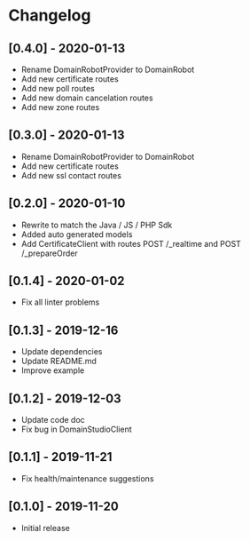 # Changelog

## [0.4.0] - 2020-01-13

* Rename DomainRobotProvider to DomainRobot
* Add new certificate routes
* Add new poll routes
* Add new domain cancelation routes
* Add new zone routes

## [0.3.0] - 2020-01-13

* Rename DomainRobotProvider to DomainRobot
* Add new certificate routes
* Add new ssl contact routes

## [0.2.0] - 2020-01-10

* Rewrite to match the Java / JS / PHP Sdk
* Added auto generated models
* Add CertificateClient with routes POST /_realtime and POST /_prepareOrder

## [0.1.4] - 2020-01-02

* Fix all linter problems

## [0.1.3] - 2019-12-16

* Update dependencies
* Update README.md
* Improve example

## [0.1.2] - 2019-12-03

* Update code doc
* Fix bug in DomainStudioClient

## [0.1.1] - 2019-11-21

* Fix health/maintenance suggestions

## [0.1.0] - 2019-11-20

* Initial release
